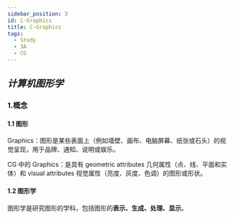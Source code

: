 ```yaml
---
sidebar_position: 3
id: C-Graphics
title: C-Graphics
tags:
  - Study
  - 3A
  - CG
---
```


## _计算机图形学_

### 1.概念

#### 1.1 图形

Graphics：图形是某些表面上（例如墙壁、画布、电脑屏幕、纸张或石头）的视觉呈现，用于品牌、通知、说明或娱乐。

CG 中的 Graphics：是具有 geometric attributes 几何属性（点、线、平面和实体）和 visual attributes 视觉属性（亮度、灰度、色调）的图形或形状。

#### 1.2 图形学

图形学是研究图形的学科，包括图形的**表示、生成、处理、显示**。
